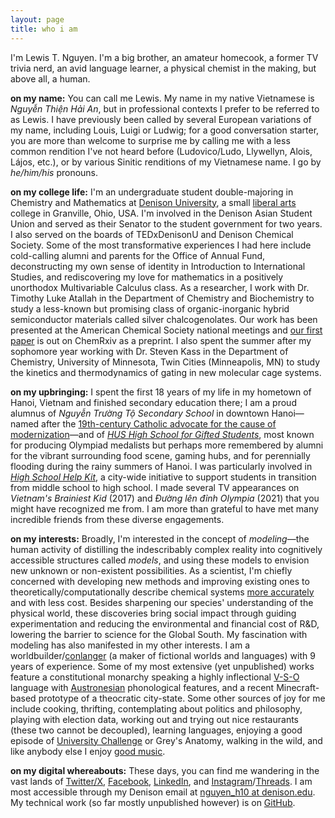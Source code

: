 ```yaml
---
layout: page
title: who i am
---
```


I'm Lewis T. Nguyen. I'm a big brother, an amateur homecook, a former TV trivia nerd, an avid language learner, a physical chemist in the making, but above all, a human.

**on my name:** You can call me Lewis. My name in my native Vietnamese is *Nguyễn Thiện Hải An*, but in professional contexts I prefer to be referred to as Lewis. I have previously been called by several European variations of my name, including Louis, Luigi or Ludwig; for a good conversation starter, you are more than welcome to surprise me by calling me with a less common rendition I've not heard before (Ludovico/Ludo, Llywellyn, Alois, Lájos, etc.), or by various Sinitic renditions of my Vietnamese name. I go by *he/him/his* pronouns.

**on my college life:** I'm an undergraduate student double-majoring in Chemistry and Mathematics at [Denison University](https://denison.edu), a small [liberal arts](https://www.grinnell.edu/sites/default/files/documents/Cronon_Only_Connect.pdf) college in Granville, Ohio, USA. I'm involved in the Denison Asian Student Union and served as their Senator to the student government for two years. I also served on the boards of TEDxDenisonU and Denison Chemical Society. Some of the most transformative experiences I had here include cold-calling alumni and parents for the Office of Annual Fund, deconstructing my own sense of identity in Introduction to International Studies, and rediscovering my love for mathematics in a positively unorthodox Multivariable Calculus class. As a researcher, I work with Dr. Timothy Luke Atallah in the Department of Chemistry and Biochemistry to study a less-known but promising class of organic-inorganic hybrid semiconductor materials called silver chalcogenolates. Our work has been presented at the American Chemical Society national meetings and [our first paper](https://doi.org/10.26434/chemrxiv-2025-pw24p) is out on ChemRxiv as a preprint. I also spent the summer after my sophomore year working with Dr. Steven Kass in the Department of Chemistry, University of Minnesota, Twin Cities (Minneapolis, MN) to study the kinetics and thermodynamics of gating in new molecular cage systems.

**on my upbringing:** I spent the first 18 years of my life in my hometown of Hanoi, Vietnam and finished secondary education there; I am a proud alumnus of *Nguyễn Trường Tộ Secondary School* in downtown Hanoi&mdash;named after the [19th-century Catholic advocate for the cause of modernization](https://en.wikipedia.org/wiki/Nguyễn_Trường_Tộ)&mdash;and of [*HUS High School for Gifted Students*](https://en.wikipedia.org/wiki/High_School_for_Gifted_Students,_VNU_University_of_Science), most known for producing Olympiad medalists but perhaps more remembered by alumni for the vibrant surrounding food scene, gaming hubs, and for perennially flooding during the rainy summers of Hanoi. I was particularly involved in [*High School Help Kit*](https://www.facebook.com/HighSchoolHelpKit), a city-wide initiative to support students in transition from middle school to high school. I made several TV appearances on *Vietnam's Brainiest Kid* (2017) and *Đường lên đỉnh Olympia* (2021) that you might have recognized me from. I am more than grateful to have met many incredible friends from these diverse engagements.

**on my interests:** Broadly, I'm interested in the concept of *modeling*&mdash;the human activity of distilling the indescribably complex reality into cognitively accessible structures called *models*, and using these models to envision new unknown or non-existent possibilities. As a scientist, I'm chiefly concerned with developing new methods and improving existing ones to theoretically/computationally describe chemical systems [more accurately](https://doi.org/10.1098/rspa.1929.0094) and with less cost. Besides sharpening our species' understanding of the physical world, these discoveries bring social impact through guiding experimentation and reducing the environmental and financial cost of R&D, lowering the barrier to science for the Global South. My fascination with modeling has also manifested in my other interests. I am a worldbuilder/[conlanger](https://en.wikipedia.org/wiki/Constructed_language) (a maker of fictional worlds and languages) with 9 years of experience. Some of my most extensive (yet unpublished) works feature a constitutional monarchy speaking a highly inflectional [V-S-O](https://wals.info/chapter/81) language with [Austronesian](https://en.wikipedia.org/wiki/Austronesian_languages) phonological features, and a recent Minecraft-based prototype of a theocratic city-state. Some other sources of joy for me include cooking, thrifting, contemplating about politics and philosophy, playing with election data, working out and trying out nice restaurants (these two cannot be decoupled), learning languages, enjoying a good episode of [University Challenge](https://youtu.be/A_Tqbu2OQaE?si=g0zPllNoLFPB77BL) or Grey's Anatomy, walking in the wild, and like anybody else I enjoy [good music](https://open.spotify.com/playlist/4oncs6jgraQhvbBEpAFL0N?si=63d85125300d4ced).

**on my digital whereabouts:** These days, you can find me wandering in the vast lands of [Twitter/X](https://twitter.com/LewisTNguyen), [Facebook](https://facebook.com/haian.nguyenthien), [LinkedIn](https://linkedin.com/in/lewis-nguyen), and [Instagram](https://instagram.com/scl.lewis.mcwrd)/[Threads](https://threads.com/scl.lewis.mcwrd). I am most accessible through my Denison email at [nguyen_h10 at denison.edu](mailto:nguyen_h10@denison.edu). My technical work (so far mostly unpublished however) is on [GitHub](https://github.com/lewistnguyen).